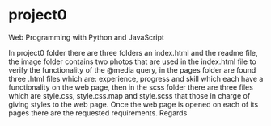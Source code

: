 # project0

Web Programming with Python and JavaScript

In project0  folder  there are three folders an index.html and the readme file, 
the image folder contains two photos that are used in the index.html 
file to verify the functionality of the @media query, in the pages folder are found three .html files which are: 
experience, progress and skill which each have a functionality on the web page, then in the scss folder there are 
three files which are style.css, style.css.map and style.scss that those in charge of giving styles to the web page. 
Once the web page is opened on each of its pages there are the requested requirements. Regards
